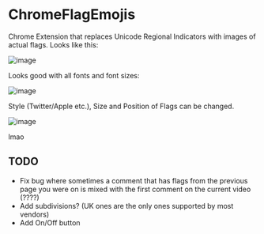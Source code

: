 # ChromeFlagEmojis

Chrome Extension that replaces Unicode Regional Indicators with images of actual flags.
Looks like this:

![image](https://github.com/Brxnni/ChromeFlagEmojis/assets/72916383/5faa91de-edc3-4a45-a6dd-a0cb45376f24)

Looks good with all fonts and font sizes:

![image](https://github.com/Brxnni/ChromeFlagEmojis/assets/72916383/76ab97c4-ff56-4c8c-872b-feff4a1377f7)

Style (Twitter/Apple etc.), Size and Position of Flags can be changed.

![image](https://github.com/Brxnni/ChromeFlagEmojis/assets/72916383/0478dd8f-c60f-4365-af6d-5721698d6586)

lmao

## TODO

* Fix bug where sometimes a comment that has flags from the previous page you were on is mixed with the first comment on the current video (????)
* Add subdivisions? (UK ones are the only ones supported by most vendors)
* Add On/Off button
